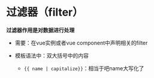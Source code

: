 # 过滤器（filter）

**过滤器作用是对数据进行处理**

- 需要：在vue实例或者vue component中声明相关的filter



- 模板语法中：双大括号中的内容
  - `{{ name | capitalize}}`：相当于吧name大写化了